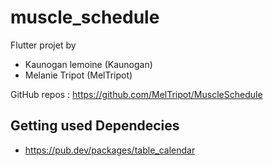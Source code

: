 # muscle_schedule

Flutter projet by
- Kaunogan lemoine (Kaunogan)
- Melanie Tripot (MelTripot)

GitHub repos : https://github.com/MelTripot/MuscleSchedule

## Getting used Dependecies 
- https://pub.dev/packages/table_calendar